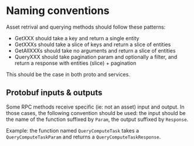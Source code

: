 # Naming conventions

Asset retrival and querying methods should follow these patterns:

- GetXXX should take a key and return a single entity
- GetXXXs should take a slice of keys and return a slice of entities
- GetAllXXXs should take no arguments and return a slice of entities
- QueryXXX should take pagination param and optionally a filter, and return a response with entities (slice) + pagination

This should be the case in both proto and services.

## Protobuf inputs & outputs

Some RPC methods receive specific (ie: not an asset) input and output.
In those cases, the following convention should be used: the input should be the name of the function suffixed by `Param`, the output suffixed by `Response`.

Example: the function named `QueryComputeTask` takes a `QueryComputeTaskParam` and returns a `QueryComputeTaskResponse`.
